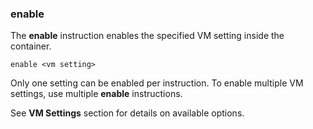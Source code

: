 ### enable

The **enable** instruction enables the specified VM setting inside the container. 

```
enable <vm setting>
```

Only one setting can be enabled per instruction. To enable multiple VM settings, use multiple **enable** instructions. 

See **VM Settings** section for details on available options.